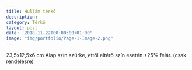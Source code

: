 ```yaml
---
title: Hullám térkő
description: 
category: Térkő
layout: post
date: '2018-11-22T00:00:00+01:00'
image: "img/portfolio/Page-1-Image-2.png"
---
```

23,5x12,5x6 cm Alap szín szürke, ettől eltérő szín esetén +25% felár. (csak rendelésre)
